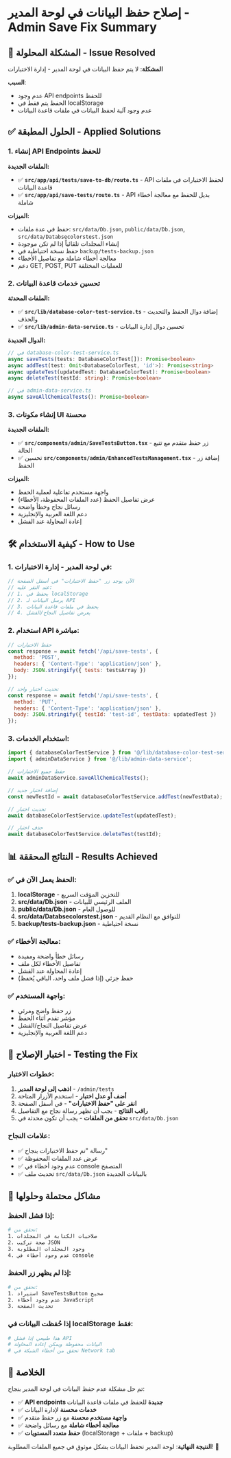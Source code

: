 # إصلاح حفظ البيانات في لوحة المدير - Admin Save Fix Summary

## 🎯 المشكلة المحلولة - Issue Resolved

**المشكلة**: لا يتم حفظ البيانات في لوحة المدير - إدارة الاختبارات

**السبب**: 
- عدم وجود API endpoints للحفظ
- الحفظ يتم فقط في localStorage
- عدم وجود آلية لحفظ البيانات في ملفات قاعدة البيانات

## ✅ الحلول المطبقة - Applied Solutions

### 1. إنشاء API Endpoints للحفظ
**الملفات الجديدة:**
- ✅ **`src/app/api/tests/save-to-db/route.ts`** - API لحفظ الاختبارات في ملفات قاعدة البيانات
- ✅ **`src/app/api/save-tests/route.ts`** - API بديل للحفظ مع معالجة أخطاء شاملة

**الميزات:**
- حفظ في عدة ملفات: `src/data/Db.json`, `public/data/Db.json`, `src/data/Databsecolorstest.json`
- إنشاء المجلدات تلقائياً إذا لم تكن موجودة
- حفظ نسخة احتياطية في `backup/tests-backup.json`
- معالجة أخطاء شاملة مع تفاصيل الأخطاء
- دعم GET, POST, PUT للعمليات المختلفة

### 2. تحسين خدمات قاعدة البيانات
**الملفات المحدثة:**
- ✅ **`src/lib/database-color-test-service.ts`** - إضافة دوال الحفظ والتحديث والحذف
- ✅ **`src/lib/admin-data-service.ts`** - تحسين دوال إدارة البيانات

**الدوال الجديدة:**
```typescript
// في database-color-test-service.ts
async saveTests(tests: DatabaseColorTest[]): Promise<boolean>
async addTest(test: Omit<DatabaseColorTest, 'id'>): Promise<string>
async updateTest(updatedTest: DatabaseColorTest): Promise<boolean>
async deleteTest(testId: string): Promise<boolean>

// في admin-data-service.ts
async saveAllChemicalTests(): Promise<boolean>
```

### 3. إنشاء مكونات UI محسنة
**الملفات الجديدة:**
- ✅ **`src/components/admin/SaveTestsButton.tsx`** - زر حفظ متقدم مع تتبع الحالة
- ✅ تحسين **`src/components/admin/EnhancedTestsManagement.tsx`** - إضافة زر الحفظ

**الميزات:**
- واجهة مستخدم تفاعلية لعملية الحفظ
- عرض تفاصيل الحفظ (عدد الملفات المحفوظة، الأخطاء)
- رسائل نجاح وخطأ واضحة
- دعم اللغة العربية والإنجليزية
- إعادة المحاولة عند الفشل

## 🛠️ كيفية الاستخدام - How to Use

### 1. في لوحة المدير - إدارة الاختبارات:
```typescript
// الآن يوجد زر "حفظ الاختبارات" في أسفل الصفحة
// عند النقر عليه:
// 1. يحفظ في localStorage
// 2. يرسل البيانات لـ API
// 3. يحفظ في ملفات قاعدة البيانات
// 4. يعرض تفاصيل النجاح/الفشل
```

### 2. استخدام API مباشرة:
```javascript
// حفظ الاختبارات
const response = await fetch('/api/save-tests', {
  method: 'POST',
  headers: { 'Content-Type': 'application/json' },
  body: JSON.stringify({ tests: testsArray })
});

// تحديث اختبار واحد
const response = await fetch('/api/save-tests', {
  method: 'PUT',
  headers: { 'Content-Type': 'application/json' },
  body: JSON.stringify({ testId: 'test-id', testData: updatedTest })
});
```

### 3. استخدام الخدمات:
```typescript
import { databaseColorTestService } from '@/lib/database-color-test-service';
import { adminDataService } from '@/lib/admin-data-service';

// حفظ جميع الاختبارات
await adminDataService.saveAllChemicalTests();

// إضافة اختبار جديد
const newTestId = await databaseColorTestService.addTest(newTestData);

// تحديث اختبار
await databaseColorTestService.updateTest(updatedTest);

// حذف اختبار
await databaseColorTestService.deleteTest(testId);
```

## 📊 النتائج المحققة - Results Achieved

### ✅ الحفظ يعمل الآن في:
1. **localStorage** - للتخزين المؤقت السريع
2. **src/data/Db.json** - الملف الرئيسي للبيانات
3. **public/data/Db.json** - للوصول العام
4. **src/data/Databsecolorstest.json** - للتوافق مع النظام القديم
5. **backup/tests-backup.json** - نسخة احتياطية

### ✅ معالجة الأخطاء:
- رسائل خطأ واضحة ومفيدة
- تفاصيل الأخطاء لكل ملف
- إعادة المحاولة عند الفشل
- حفظ جزئي (إذا فشل ملف واحد، الباقي يُحفظ)

### ✅ واجهة المستخدم:
- زر حفظ واضح ومرئي
- مؤشر تقدم أثناء الحفظ
- عرض تفاصيل النجاح/الفشل
- دعم اللغة العربية والإنجليزية

## 🧪 اختبار الإصلاح - Testing the Fix

### خطوات الاختبار:
1. **اذهب إلى لوحة المدير** - `/admin/tests`
2. **أضف أو عدل اختبار** - استخدم الأزرار المتاحة
3. **انقر على "حفظ الاختبارات"** - في أسفل الصفحة
4. **راقب النتائج** - يجب أن تظهر رسالة نجاح مع التفاصيل
5. **تحقق من الملفات** - يجب أن تكون محدثة في `src/data/Db.json`

### علامات النجاح:
- ✅ رسالة "تم حفظ الاختبارات بنجاح"
- ✅ عرض عدد الملفات المحفوظة
- ✅ عدم وجود أخطاء في console المتصفح
- ✅ تحديث ملف `src/data/Db.json` بالبيانات الجديدة

## 🚨 مشاكل محتملة وحلولها

### إذا فشل الحفظ:
```bash
# تحقق من:
1. صلاحيات الكتابة في المجلدات
2. صحة تركيب JSON
3. وجود المجلدات المطلوبة
4. عدم وجود أخطاء في console
```

### إذا لم يظهر زر الحفظ:
```bash
# تحقق من:
1. استيراد SaveTestsButton صحيح
2. عدم وجود أخطاء JavaScript
3. تحديث الصفحة
```

### إذا حُفظت البيانات في localStorage فقط:
```bash
# هذا طبيعي إذا فشل API
# البيانات محفوظة ويمكن إعادة المحاولة
# تحقق من أخطاء الشبكة في Network tab
```

## 🎉 الخلاصة

تم حل مشكلة عدم حفظ البيانات في لوحة المدير بنجاح:

- ✅ **API endpoints جديدة** للحفظ في ملفات قاعدة البيانات
- ✅ **خدمات محسنة** لإدارة البيانات
- ✅ **واجهة مستخدم محسنة** مع زر حفظ متقدم
- ✅ **معالجة أخطاء شاملة** مع رسائل واضحة
- ✅ **حفظ متعدد المستويات** (localStorage + ملفات + backup)

**النتيجة النهائية**: لوحة المدير تحفظ البيانات بشكل موثوق في جميع الملفات المطلوبة! 🚀
